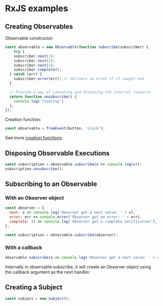 # RxJS examples

## Creating Observables

Observable constructor:

```javascript
const observable = new Observable(function subscribe(subscriber) {
    try {
    subscriber.next(1);
    subscriber.next(2);
    subscriber.next(3);
    subscriber.complete();
  } catch (err) {
    subscriber.error(err); // delivers an error if it caught one
  }

  // Provide a way of canceling and disposing the interval resource
  return function unsubscribe() {
    console.log('clearing')
  };
});
```

Creation function:

```javascript
const observable = fromEvent(button, 'click');
```

See more [creation functions](https://www.learnrxjs.io/learn-rxjs/operators/creation).

## Disposing Observable Executions

```javascript
const subscription = observable.subscribe(x => console.log(x));
subscription.unsubscribe();
```

## Subscribing to an Observable

### With an Observer object

```javascript
const observer = {
  next: x => console.log('Observer got a next value: ' + x),
  error: err => console.error('Observer got an error: ' + err),
  complete: () => console.log('Observer got a complete notification'),
};

const subscription = observable.subscribe(observer);
```

### With a callback

```javascript
observable.subscribe(x => console.log('Observer got a next value: ' + x));
```

Internally in observable.subscribe, it will create an Observer object using the callback argument as the next handler.

## Creating a Subject

```javascript
const subject = new Subject();
```
